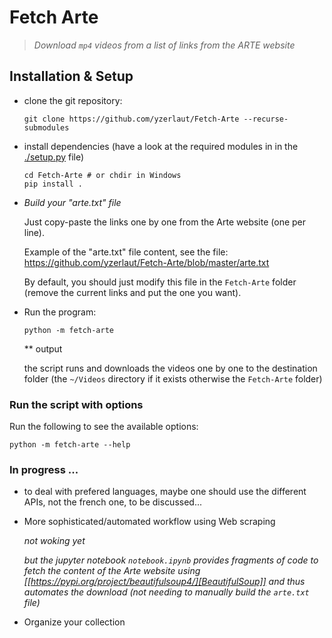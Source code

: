 # Fetch Arte

> *Download `mp4` videos from a list of links from the ARTE website*

## Installation & Setup

- clone the git repository:
    ```
    git clone https://github.com/yzerlaut/Fetch-Arte --recurse-submodules
    ```

- install dependencies (have a look at the required modules in in the [./setup.py](setup.py) file)
    ```
    cd Fetch-Arte # or chdir in Windows
    pip install .
    ```

- *Build your "arte.txt" file*

    Just copy-paste the links one by one from the Arte website (one per line).

    Example of the "arte.txt" file content, see the file: https://github.com/yzerlaut/Fetch-Arte/blob/master/arte.txt

    By default, you should just modify this file in the `Fetch-Arte` folder (remove the current links and put the one you want).

-  Run the program:
    ```
    python -m fetch-arte
    ```

    ** output

    the script runs and downloads the videos one by one to the destination folder (the `~/Videos` directory if it exists otherwise the `Fetch-Arte` folder)

### Run the script with options

Run the following to see the available options:
```
python -m fetch-arte --help
```

### In progress ...


- to deal with prefered languages, maybe one should use the different APIs, not the french one, to be discussed...

- More sophisticated/automated workflow using Web scraping 

    *not woking yet* 

    *but the jupyter notebook `notebook.ipynb` provides fragments of code to fetch the content of the Arte website using [[https://pypi.org/project/beautifulsoup4/][BeautifulSoup]] and thus automates the download (not needing to manually build the `arte.txt` file)*

- Organize your collection

